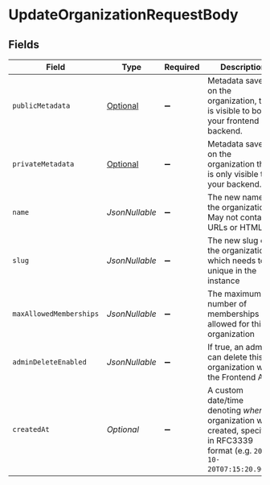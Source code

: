 # UpdateOrganizationRequestBody


## Fields

| Field                                                                                                                           | Type                                                                                                                            | Required                                                                                                                        | Description                                                                                                                     |
| ------------------------------------------------------------------------------------------------------------------------------- | ------------------------------------------------------------------------------------------------------------------------------- | ------------------------------------------------------------------------------------------------------------------------------- | ------------------------------------------------------------------------------------------------------------------------------- |
| `publicMetadata`                                                                                                                | [Optional<UpdateOrganizationPublicMetadata>](../../models/operations/UpdateOrganizationPublicMetadata.md)                       | :heavy_minus_sign:                                                                                                              | Metadata saved on the organization, that is visible to both your frontend and backend.                                          |
| `privateMetadata`                                                                                                               | [Optional<UpdateOrganizationPrivateMetadata>](../../models/operations/UpdateOrganizationPrivateMetadata.md)                     | :heavy_minus_sign:                                                                                                              | Metadata saved on the organization that is only visible to your backend.                                                        |
| `name`                                                                                                                          | *JsonNullable<String>*                                                                                                          | :heavy_minus_sign:                                                                                                              | The new name of the organization.<br/>May not contain URLs or HTML.                                                             |
| `slug`                                                                                                                          | *JsonNullable<String>*                                                                                                          | :heavy_minus_sign:                                                                                                              | The new slug of the organization, which needs to be unique in the instance                                                      |
| `maxAllowedMemberships`                                                                                                         | *JsonNullable<Long>*                                                                                                            | :heavy_minus_sign:                                                                                                              | The maximum number of memberships allowed for this organization                                                                 |
| `adminDeleteEnabled`                                                                                                            | *JsonNullable<Boolean>*                                                                                                         | :heavy_minus_sign:                                                                                                              | If true, an admin can delete this organization with the Frontend API.                                                           |
| `createdAt`                                                                                                                     | *Optional<String>*                                                                                                              | :heavy_minus_sign:                                                                                                              | A custom date/time denoting _when_ the organization was created, specified in RFC3339 format (e.g. `2012-10-20T07:15:20.902Z`). |